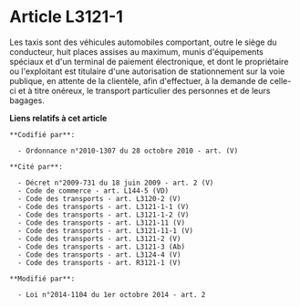 # Article L3121-1

Les taxis sont des véhicules automobiles comportant, outre le siège du conducteur, huit places assises au maximum, munis
d'équipements spéciaux et d'un terminal de paiement électronique, et dont le propriétaire ou l'exploitant est titulaire d'une
autorisation de stationnement sur la voie publique, en attente de la clientèle, afin d'effectuer, à la demande de celle-ci et
à titre onéreux, le transport particulier des personnes et de leurs bagages.

**Liens relatifs à cet article**

	**Codifié par**:

	  - Ordonnance n°2010-1307 du 28 octobre 2010 - art. (V)

	**Cité par**:

	  - Décret n°2009-731 du 18 juin 2009 - art. 2 (V)
	  - Code de commerce - art. L144-5 (VD)
	  - Code des transports - art. L3120-2 (V)
	  - Code des transports - art. L3121-1-1 (V)
	  - Code des transports - art. L3121-1-2 (V)
	  - Code des transports - art. L3121-11 (V)
	  - Code des transports - art. L3121-11-1 (V)
	  - Code des transports - art. L3121-2 (V)
	  - Code des transports - art. L3121-3 (Ab)
	  - Code des transports - art. L3124-4 (V)
	  - Code des transports - art. R3121-1 (V)

	**Modifié par**:

	  - Loi n°2014-1104 du 1er octobre 2014 - art. 2
